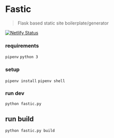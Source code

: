 # Fastic

>Flask based static site boilerplate/generator

[![Netlify Status](https://api.netlify.com/api/v1/badges/2b6e7e5a-e314-47b7-be7b-e7d4dfc630e7/deploy-status)](https://app.netlify.com/sites/fastic/deploys)

### requirements
`pipenv`
`python 3`

### setup
`pipenv install`
`pipenv shell`

### run dev
`python fastic.py`

## run build
`python fastic.py build`
